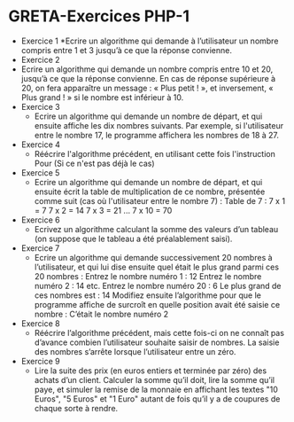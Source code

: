 # GRETA-Exercices PHP-1
* Exercice 1
    *Ecrire un algorithme qui demande à l’utilisateur un nombre compris entre 1 et 3 jusqu’à ce que la réponse convienne.
​
* Exercice 2
*   Ecrire un algorithme qui demande un nombre compris entre 10 et 20, jusqu’à ce que la réponse convienne. En cas de réponse supérieure à 20, on fera apparaître un message : « Plus petit ! », et inversement, « Plus grand ! » si le nombre est inférieur à 10.
​
* Exercice 3
    * Ecrire un algorithme qui demande un nombre de départ, et qui ensuite affiche les dix nombres suivants. Par exemple, si l'utilisateur entre le nombre 17, le programme affichera les nombres de 18 à 27.
​
* Exercice 4
    * Réécrire l'algorithme précédent, en utilisant cette fois l'instruction Pour (Si ce n'est pas déjà le cas)
​
* Exercice 5
    * Ecrire un algorithme qui demande un nombre de départ, et qui ensuite écrit la table de multiplication de ce
nombre, présentée comme suit (cas où l'utilisateur entre le nombre 7) : Table de 7 : 7 x 1 = 7 7 x 2 = 14 7 x 3 = 21 ... 7 x 10 = 70
​
* Exercice 6 
    * Ecrivez un algorithme calculant la somme des valeurs d’un tableau (on suppose que le tableau a été préalablement saisi).
​
* Exercice 7
    * Ecrire un algorithme qui demande successivement 20 nombres à l’utilisateur, et qui lui dise ensuite quel était le plus grand parmi ces 20 nombres : Entrez le nombre numéro 1 : 12 Entrez le nombre numéro 2 : 14 etc. Entrez le nombre numéro 20 : 6 Le plus grand de ces nombres est : 14 Modifiez ensuite l’algorithme pour que le programme affiche de surcroît en quelle position avait été saisie ce nombre : C’était le nombre numéro 2
​
* Exercice 8
    * Réécrire l’algorithme précédent, mais cette fois-ci on ne connaît pas d’avance combien l’utilisateur souhaite saisir de nombres. La saisie des nombres s’arrête lorsque l’utilisateur entre un zéro.
​
* Exercice 9
    * Lire la suite des prix (en euros entiers et terminée par zéro) des achats d’un client. Calculer la somme qu’il doit, lire la somme qu’il paye, et simuler la remise de la monnaie en affichant les textes "10 Euros", "5 Euros" et "1 Euro" autant de fois qu’il y a de coupures de chaque sorte à rendre.